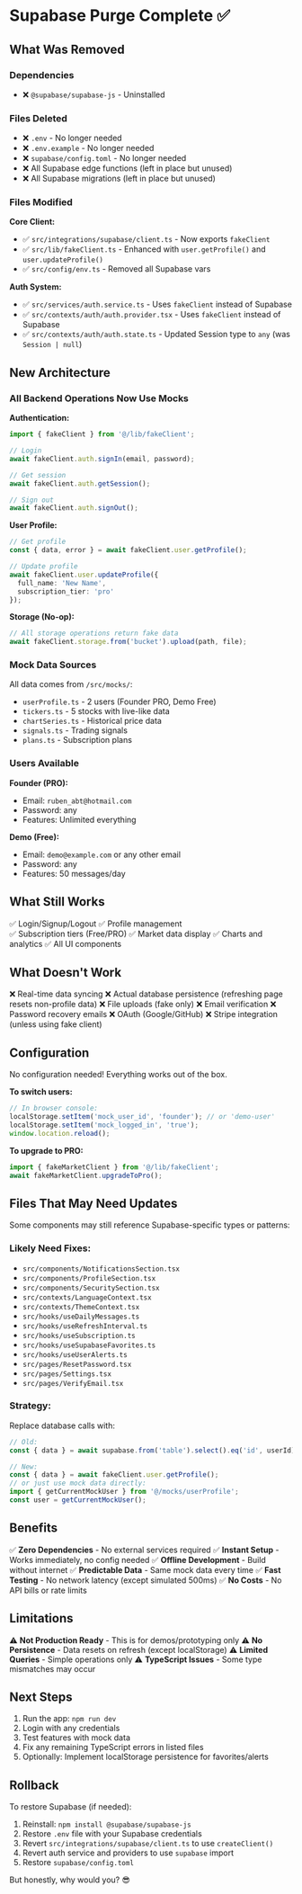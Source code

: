 # Supabase Purge Complete ✅

## What Was Removed

### Dependencies
- ❌ `@supabase/supabase-js` - Uninstalled

### Files Deleted
- ❌ `.env` - No longer needed
- ❌ `.env.example` - No longer needed  
- ❌ `supabase/config.toml` - No longer needed
- ❌ All Supabase edge functions (left in place but unused)
- ❌ All Supabase migrations (left in place but unused)

### Files Modified

**Core Client:**
- ✅ `src/integrations/supabase/client.ts` - Now exports `fakeClient`
- ✅ `src/lib/fakeClient.ts` - Enhanced with `user.getProfile()` and `user.updateProfile()`
- ✅ `src/config/env.ts` - Removed all Supabase vars

**Auth System:**
- ✅ `src/services/auth.service.ts` - Uses `fakeClient` instead of Supabase
- ✅ `src/contexts/auth/auth.provider.tsx` - Uses `fakeClient` instead of Supabase
- ✅ `src/contexts/auth/auth.state.ts` - Updated Session type to `any` (was `Session | null`)

## New Architecture

### All Backend Operations Now Use Mocks

**Authentication:**
```typescript
import { fakeClient } from '@/lib/fakeClient';

// Login
await fakeClient.auth.signIn(email, password);

// Get session
await fakeClient.auth.getSession();

// Sign out
await fakeClient.auth.signOut();
```

**User Profile:**
```typescript
// Get profile
const { data, error } = await fakeClient.user.getProfile();

// Update profile
await fakeClient.user.updateProfile({ 
  full_name: 'New Name',
  subscription_tier: 'pro' 
});
```

**Storage (No-op):**
```typescript
// All storage operations return fake data
await fakeClient.storage.from('bucket').upload(path, file);
```

### Mock Data Sources

All data comes from `/src/mocks/`:
- `userProfile.ts` - 2 users (Founder PRO, Demo Free)
- `tickers.ts` - 5 stocks with live-like data
- `chartSeries.ts` - Historical price data
- `signals.ts` - Trading signals
- `plans.ts` - Subscription plans

### Users Available

**Founder (PRO):**
- Email: `ruben_abt@hotmail.com`
- Password: any
- Features: Unlimited everything

**Demo (Free):**
- Email: `demo@example.com` or any other email
- Password: any
- Features: 50 messages/day

## What Still Works

✅ Login/Signup/Logout
✅ Profile management  
✅ Subscription tiers (Free/PRO)
✅ Market data display
✅ Charts and analytics
✅ All UI components

## What Doesn't Work

❌ Real-time data syncing
❌ Actual database persistence (refreshing page resets non-profile data)
❌ File uploads (fake only)
❌ Email verification
❌ Password recovery emails
❌ OAuth (Google/GitHub)
❌ Stripe integration (unless using fake client)

## Configuration

No configuration needed! Everything works out of the box.

**To switch users:**
```javascript
// In browser console:
localStorage.setItem('mock_user_id', 'founder'); // or 'demo-user'
localStorage.setItem('mock_logged_in', 'true');
window.location.reload();
```

**To upgrade to PRO:**
```typescript
import { fakeMarketClient } from '@/lib/fakeClient';
await fakeMarketClient.upgradeToPro();
```

## Files That May Need Updates

Some components may still reference Supabase-specific types or patterns:

### Likely Need Fixes:
- `src/components/NotificationsSection.tsx`
- `src/components/ProfileSection.tsx`
- `src/components/SecuritySection.tsx`
- `src/contexts/LanguageContext.tsx`
- `src/contexts/ThemeContext.tsx`
- `src/hooks/useDailyMessages.ts`
- `src/hooks/useRefreshInterval.ts`
- `src/hooks/useSubscription.ts`
- `src/hooks/useSupabaseFavorites.ts`
- `src/hooks/useUserAlerts.ts`
- `src/pages/ResetPassword.tsx`
- `src/pages/Settings.tsx`
- `src/pages/VerifyEmail.tsx`

### Strategy:
Replace database calls with:
```typescript
// Old:
const { data } = await supabase.from('table').select().eq('id', userId);

// New:
const { data } = await fakeClient.user.getProfile();
// or just use mock data directly:
import { getCurrentMockUser } from '@/mocks/userProfile';
const user = getCurrentMockUser();
```

## Benefits

✅ **Zero Dependencies** - No external services required
✅ **Instant Setup** - Works immediately, no config needed
✅ **Offline Development** - Build without internet
✅ **Predictable Data** - Same mock data every time
✅ **Fast Testing** - No network latency (except simulated 500ms)
✅ **No Costs** - No API bills or rate limits

## Limitations

⚠️ **Not Production Ready** - This is for demos/prototyping only
⚠️ **No Persistence** - Data resets on refresh (except localStorage)
⚠️ **Limited Queries** - Simple operations only
⚠️ **TypeScript Issues** - Some type mismatches may occur

## Next Steps

1. Run the app: `npm run dev`
2. Login with any credentials
3. Test features with mock data
4. Fix any remaining TypeScript errors in listed files
5. Optionally: Implement localStorage persistence for favorites/alerts

## Rollback

To restore Supabase (if needed):
1. Reinstall: `npm install @supabase/supabase-js`
2. Restore `.env` file with your Supabase credentials
3. Revert `src/integrations/supabase/client.ts` to use `createClient()`
4. Revert auth service and providers to use `supabase` import
5. Restore `supabase/config.toml`

But honestly, why would you? 😎
